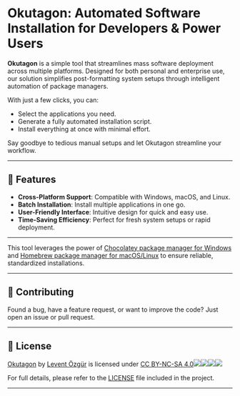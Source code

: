 Okutagon: Automated Software Installation for Developers & Power Users
======================================================================

**Okutagon** is a simple tool that streamlines mass software deployment across multiple platforms. Designed for both personal and enterprise use, our solution simplifies post-formatting system setups through intelligent automation of package managers.

With just a few clicks, you can:  
- Select the applications you need.  
- Generate a fully automated installation script.  
- Install everything at once with minimal effort.  

Say goodbye to tedious manual setups and let Okutagon streamline your workflow.  

---

## 🚀 Features  

- **Cross-Platform Support**: Compatible with Windows, macOS, and Linux.  
- **Batch Installation**: Install multiple applications in one go.  
- **User-Friendly Interface**: Intuitive design for quick and easy use.  
- **Time-Saving Efficiency**: Perfect for fresh system setups or rapid deployment.  

---

This tool leverages the power of [Chocolatey package manager for Windows](https://chocolatey.org/how-chocolatey-works "Learn about Chocolatey package manager") and [Homebrew package manager for macOS/Linux](https://brew.sh/ "Homebrew documentation") to ensure reliable, standardized installations.

---

## 🤝 Contributing  

Found a bug, have a feature request, or want to improve the code? Just open an issue or pull request.

---

## 📄 License  

 [Okutagon](https://okutagon.netlify.app) by [Levent Özgür](https://github.com/levent1ozgur) is licensed under [CC BY-NC-SA 4.0![](https://mirrors.creativecommons.org/presskit/icons/cc.svg?ref=chooser-v1)![](https://mirrors.creativecommons.org/presskit/icons/by.svg?ref=chooser-v1)![](https://mirrors.creativecommons.org/presskit/icons/nc.svg?ref=chooser-v1)![](https://mirrors.creativecommons.org/presskit/icons/sa.svg?ref=chooser-v1)](https://creativecommons.org/licenses/by-nc-sa/4.0/?ref=chooser-v1) 

For full details, please refer to the [LICENSE](./LICENSE) file included in the project.  

---


